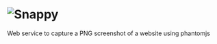 ![Snappy](https://github.com/github/training-kit/raw/master/images/professortocat.png)
=============

Web service to capture a PNG screenshot of a website using phantomjs
